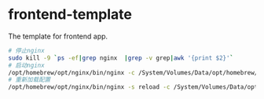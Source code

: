 # frontend-template
The template for frontend app.




```bash
# 停止nginx
sudo kill -9 `ps -ef|grep nginx  |grep -v grep|awk '{print $2}'`
# 启动nginx
/opt/homebrew/opt/nginx/bin/nginx -c /System/Volumes/Data/opt/homebrew/etc/nginx/nginx.conf
# 重新加载配置
/opt/homebrew/opt/nginx/bin/nginx -s reload -c /System/Volumes/Data/opt/homebrew/etc/nginx/nginx.conf
```


